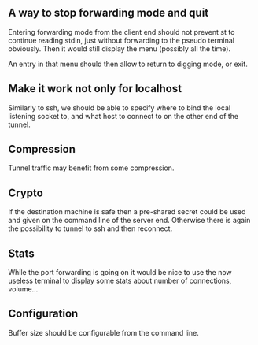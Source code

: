 A way to stop forwarding mode and quit
-------------------------------------

Entering forwarding mode from the client end should not prevent st to continue
reading stdin, just without forwarding to the pseudo terminal obviously. Then
it would still display the menu (possibly all the time).

An entry in that menu should then allow to return to digging mode, or exit.


Make it work not only for localhost
-----------------------------------

Similarly to ssh, we should be able to specify where to bind the local
listening socket to, and what host to connect to on the other end of the
tunnel.


Compression
-----------

Tunnel traffic may benefit from some compression.


Crypto
------

If the destination machine is safe then a pre-shared secret could be used and
given on the command line of the server end. Otherwise there is again the
possibility to tunnel to ssh and then reconnect.


Stats
-----

While the port forwarding is going on it would be nice to use the now useless
terminal to display some stats about number of connections, volume...


Configuration
-------------

Buffer size should be configurable from the command line.
